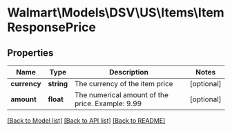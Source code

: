 # Walmart\Models\DSV\US\Items\ItemResponsePrice

## Properties

Name | Type | Description | Notes
------------ | ------------- | ------------- | -------------
**currency** | **string** | The currency of the item price | [optional]
**amount** | **float** | The numerical amount of the price. Example: 9.99 | [optional]


[[Back to Model list]](./) [[Back to API list]](../../../../../README.md#supported-apis) [[Back to README]](../../../../../README.md)

